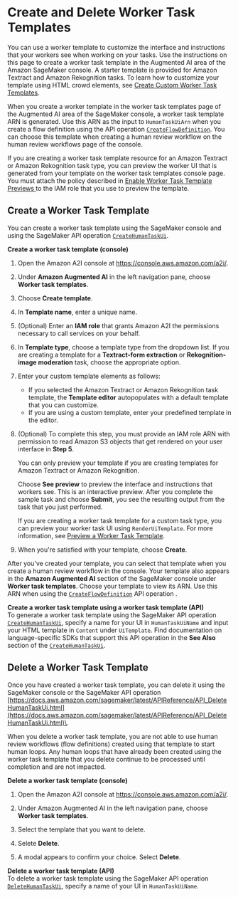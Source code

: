 # Create and Delete Worker Task Templates<a name="a2i-worker-template-console"></a>

You can use a worker template to customize the interface and instructions that your workers see when working on your tasks\. Use the instructions on this page to create a worker task template in the Augmented AI area of the Amazon SageMaker console\. A starter template is provided for Amazon Textract and Amazon Rekognition tasks\. To learn how to customize your template using HTML crowd elements, see [Create Custom Worker Task Templates](a2i-custom-templates.md)\.

When you create a worker template in the worker task templates page of the Augmented AI area of the SageMaker console, a worker task template ARN is generated\. Use this ARN as the input to `HumanTaskUiArn` when you create a flow definition using the API operation [ `CreateFlowDefinition`](https://docs.aws.amazon.com/sagemaker/latest/APIReference/API_CreateFlowDefinition.html)\. You can choose this template when creating a human review workflow on the human review workflows page of the console\. 

If you are creating a worker task template resource for an Amazon Textract or Amazon Rekognition task type, you can preview the worker UI that is generated from your template on the worker task templates console page\. You must attach the policy described in [Enable Worker Task Template Previews ](a2i-permissions-security.md#permissions-for-worker-task-templates-augmented-ai) to the IAM role that you use to preview the template\.

## Create a Worker Task Template<a name="a2i-create-worker-template-console"></a>

You can create a worker task template using the SageMaker console and using the SageMaker API operation [ `CreateHumanTaskUi`](https://docs.aws.amazon.com/sagemaker/latest/APIReference/API_CreateHumanTaskUi.html)\. 

**Create a worker task template \(console\)**

1. Open the Amazon A2I console at [https://console\.aws\.amazon\.com/a2i/](https://console.aws.amazon.com/a2i)\.

1. Under **Amazon Augmented AI** in the left navigation pane, choose **Worker task templates**\.

1. Choose **Create template**\.

1. In **Template name**, enter a unique name\.

1. \(Optional\) Enter an **IAM role** that grants Amazon A2I the permissions necessary to call services on your behalf\. 

1. In **Template type**, choose a template type from the dropdown list\. If you are creating a template for a **Textract\-form extraction** or **Rekognition\-image moderation** task, choose the appropriate option\. 

1. Enter your custom template elements as follows:
   + If you selected the Amazon Textract or Amazon Rekognition task template, the **Template editor** autopopulates with a default template that you can customize\. 
   + If you are using a custom template, enter your predefined template in the editor\. 

1. \(Optional\) To complete this step, you must provide an IAM role ARN with permission to read Amazon S3 objects that get rendered on your user interface in **Step 5**\. 

   You can only preview your template if you are creating templates for Amazon Textract or Amazon Rekognition\. 

   Choose **See preview** to preview the interface and instructions that workers see\. This is an interactive preview\. After you complete the sample task and choose **Submit**, you see the resulting output from the task that you just performed\. 

   If you are creating a worker task template for a custom task type, you can preview your worker task UI using `RenderUiTemplate`\. For more information, see [Preview a Worker Task Template](a2i-custom-templates.md#a2i-preview-your-custom-template)\.

1. When you're satisfied with your template, choose **Create**\.

After you've created your template, you can select that template when you create a human review workflow in the console\. Your template also appears in the **Amazon Augmented AI** section of the SageMaker console under **Worker task templates**\. Choose your template to view its ARN\. Use this ARN when using the [ `CreateFlowDefinition`](https://docs.aws.amazon.com/sagemaker/latest/APIReference/API_CreateFlowDefinition.html) API operation \. 

**Create a worker task template using a worker task template \(API\)**  
To generate a worker task template using the SageMaker API operation [ `CreateHumanTaskUi`](https://docs.aws.amazon.com/sagemaker/latest/APIReference/API_CreateHumanTaskUi.html), specify a name for your UI in `HumanTaskUiName` and input your HTML template in `Content` under `UiTemplate`\. Find documentation on language\-specific SDKs that support this API operation in the **See Also** section of the [ `CreateHumanTaskUi`](https://docs.aws.amazon.com/sagemaker/latest/APIReference/API_CreateHumanTaskUi.html)\.

## Delete a Worker Task Template<a name="sms-delete-worker-task-template"></a>

Once you have created a worker task template, you can delete it using the SageMaker console or the SageMaker API operation [https://docs.aws.amazon.com/sagemaker/latest/APIReference/API_DeleteHumanTaskUi.html](https://docs.aws.amazon.com/sagemaker/latest/APIReference/API_DeleteHumanTaskUi.html)\.

When you delete a worker task template, you are not able to use human review workflows \(flow definitions\) created using that template to start human loops\. Any human loops that have already been created using the worker task template that you delete continue to be processed until completion and are not impacted\. 

**Delete a worker task template \(console\)**

1. Open the Amazon A2I console at [https://console\.aws\.amazon\.com/a2i/](https://console.aws.amazon.com/a2i)\.

1. Under Amazon Augmented AI in the left navigation pane, choose **Worker task templates**\.

1. Select the template that you want to delete\. 

1. Selete **Delete**\.

1. A modal appears to confirm your choice\. Select **Delete**\.

**Delete a worker task template \(API\)**  
To delete a worker task template using the SageMaker API operation [ `DeleteHumanTaskUi`](https://docs.aws.amazon.com/sagemaker/latest/APIReference/API_DeleteHumanTaskUi.html), specify a name of your UI in `HumanTaskUiName`\. 